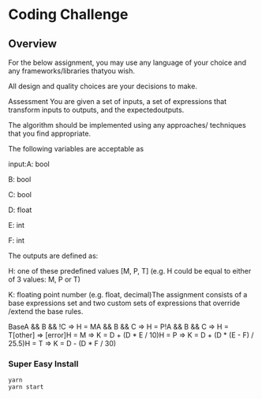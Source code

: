 # Coding Challenge 

## Overview

For the below assignment, you may use any language of your choice and any frameworks/libraries thatyou wish.

All design and quality choices are your decisions to make.

Assessment You are given a set of inputs, a set of expressions that transform inputs to outputs, and the expectedoutputs.

The algorithm should be implemented using any approaches/ techniques that you find appropriate.

The following variables are acceptable as


input:A: 
bool


B: bool

C: bool

D: float

E: int

F: int

The outputs are defined as:

H:
one of these predefined values [M, P, T] (e.g. H could be equal to either of 3
values: M, P or T)

K: floating point
number (e.g. float, decimal)The assignment consists of a base expressions set and two custom sets of expressions that
override /extend the base rules.

BaseA && B && !C => H = MA && B && C => H = P!A && B && C => H = T[other]
=> [error]H = M => K = D + (D * E / 10)H = P => K = D + (D * (E - F) / 25.5)H = T => K = D - (D * F / 30)

### Super Easy Install

```
yarn 
yarn start
```
